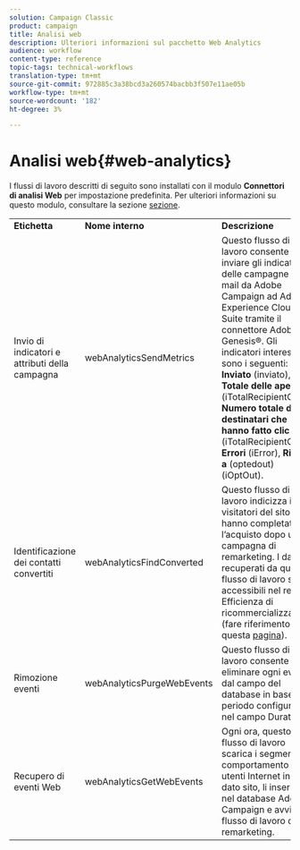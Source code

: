 ```yaml
---
solution: Campaign Classic
product: campaign
title: Analisi web
description: Ulteriori informazioni sul pacchetto Web Analytics
audience: workflow
content-type: reference
topic-tags: technical-workflows
translation-type: tm+mt
source-git-commit: 972885c3a38bcd3a260574bacbb3f507e11ae05b
workflow-type: tm+mt
source-wordcount: '182'
ht-degree: 3%

---
```



# Analisi web{#web-analytics}

I flussi di lavoro descritti di seguito sono installati con il modulo **Connettori di analisi Web** per impostazione predefinita. Per ulteriori informazioni su questo modulo, consultare la sezione [sezione](../../platform/using/adobe-analytics-data-connector.md).

<table> 
 <tbody> 
  <tr> 
   <td> <strong>Etichetta</strong><br /> </td> 
   <td> <strong>Nome interno</strong><br /> </td> 
   <td> <strong>Descrizione</strong><br /> </td> 
  </tr> 
  <tr> 
   <td> <span class="uicontrol">Invio di indicatori e attributi della campagna</span> <br /> </td> 
   <td> <span class="uicontrol">webAnalyticsSendMetrics</span> <br /> </td> 
   <td> Questo flusso di lavoro consente di inviare gli indicatori delle campagne e-mail da  Adobe Campaign ad Adobe Experience Cloud Suite tramite il connettore  Adobe Genesis®. Gli indicatori interessati sono i seguenti: <strong>Inviato</strong> (inviato), <strong>Totale delle aperture</strong> (iTotalRecipientOpen), <strong>Numero totale dei destinatari che hanno fatto clic su</strong> (iTotalRecipientClick), <strong>Errori</strong> (iError), <strong>Rifiuto a</strong> (optedout) (iOptOut).<br /> </td> 
  </tr> 
  <tr> 
   <td> <span class="uicontrol">Identificazione dei contatti convertiti</span> <br /> </td> 
   <td> <span class="uicontrol">webAnalyticsFindConverted</span> <br /> </td> 
   <td> Questo flusso di lavoro indicizza i visitatori del sito che hanno completato l’acquisto dopo una campagna di remarketing. I dati recuperati da questo flusso di lavoro sono accessibili nel <span class="uicontrol">report Efficienza di ricommercializzazione</span> (fare riferimento a questa <a href="../../platform/using/adobe-analytics-data-connector.md#creating-a-re-marketing-campaign"> pagina</a>). <br /> </td> 
  </tr> 
  <tr> 
   <td> <span class="uicontrol">Rimozione eventi</span> <br /> </td> 
   <td> <span class="uicontrol">webAnalyticsPurgeWebEvents</span> <br /> </td> 
   <td> Questo flusso di lavoro consente di eliminare ogni evento dal campo del database in base al periodo configurato nel campo <span class="uicontrol">Durata</span>. <br /> </td> 
  </tr> 
  <tr> 
   <td> <span class="uicontrol">Recupero di eventi Web</span> <br /> </td> 
   <td> <span class="uicontrol">webAnalyticsGetWebEvents</span> <br /> </td> 
   <td> Ogni ora, questo flusso di lavoro scarica i segmenti sul comportamento degli utenti Internet in un dato sito, li inserisce nel database Adobe Campaign  e avvia il flusso di lavoro di remarketing. <br /> </td> 
  </tr> 
 </tbody> 
</table>


